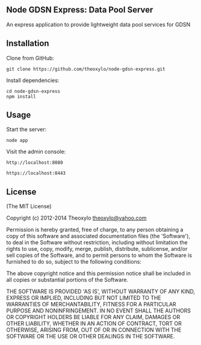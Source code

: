 ## Node GDSN Express: Data Pool Server

An express application to provide lightweight data pool services for GDSN


## Installation

Clone from GitHub:

    git clone https://github.com/theoxylo/node-gdsn-express.git

Install dependencies:

    cd node-gdsn-express
    npm install


## Usage

Start the server:

    node app

Visit the admin console:

    http://localhost:8080

    https://localhost:8443


## License

(The MIT License)

Copyright (c) 2012-2014 Theoxylo <theoxylo@yahoo.com>

Permission is hereby granted, free of charge, to any person obtaining a copy of this software and associated documentation files (the 'Software'), to deal in the Software without restriction, including without limitation the rights to use, copy, modify, merge, publish, distribute, sublicense, and/or sell copies of the Software, and to permit persons to whom the Software is furnished to do so, subject to the following conditions:

The above copyright notice and this permission notice shall be included in all copies or substantial portions of the Software.

THE SOFTWARE IS PROVIDED 'AS IS', WITHOUT WARRANTY OF ANY KIND, EXPRESS OR IMPLIED, INCLUDING BUT NOT LIMITED TO THE WARRANTIES OF MERCHANTABILITY, FITNESS FOR A PARTICULAR PURPOSE AND NONINFRINGEMENT. IN NO EVENT SHALL THE AUTHORS OR COPYRIGHT HOLDERS BE LIABLE FOR ANY CLAIM, DAMAGES OR OTHER LIABILITY, WHETHER IN AN ACTION OF CONTRACT, TORT OR OTHERWISE, ARISING FROM, OUT OF OR IN CONNECTION WITH THE SOFTWARE OR THE USE OR OTHER DEALINGS IN THE SOFTWARE.
